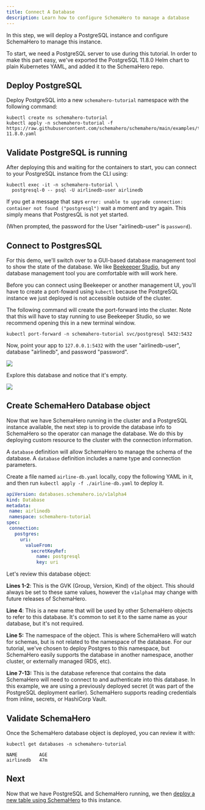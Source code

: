 ```yaml
---
title: Connect A Database
description: Learn how to configure SchemaHero to manage a database
---
```


In this step, we will deploy a PostgreSQL instance and configure SchemaHero to manage this instance.

To start, we need a PostgreSQL server to use during this tutorial.
In order to make this part easy, we've exported the PostgreSQL 11.8.0 Helm chart to plain Kubernetes YAML, and added it to the SchemaHero repo.

## Deploy PostgreSQL

Deploy PostgreSQL into a new `schemahero-tutorial` namespace with the following command:

```shell
kubectl create ns schemahero-tutorial
kubectl apply -n schemahero-tutorial -f https://raw.githubusercontent.com/schemahero/schemahero/main/examples/tutorial/postgresql/postgresql-11.8.0.yaml
```

## Validate PostgreSQL is running

After deploying this and waiting for the containers to start, you can connect to your PostgreSQL instance from the CLI using:

```shell
kubectl exec -it -n schemahero-tutorial \
  postgresql-0 -- psql -U airlinedb-user airlinedb
```

If you get a message that says `error: unable to upgrade connection: container not found ("postgresql")` wait a moment and try again.
This simply means that PostgresQL is not yet started.

(When prompted, the password for the User "airlinedb-user" is `password`).

## Connect to PostgresSQL

For this demo, we'll switch over to a GUI-based database management tool to show the state of the database.
We like [Beekeeper Studio](https://www.beekeeperstudio.io/), but any database management tool you are comfortable with will work here.

Before you can connect using Beekeeper or another management UI, you'll have to create a port-foward using `kubectl` because the PostgreSQL instance we just deployed is not accessible outside of the cluster.

The following command will create the port-forward into the cluster.
Note that this will have to stay running to use Beekeeper Studio, so we recommend opening this in a new terminal window.

```shell
kubectl port-forward -n schemahero-tutorial svc/postgresql 5432:5432
```

Now, point your app to `127.0.0.1:5432` with the user "airlinedb-user", database "airlinedb", and password "password".

<img src="/images/beekeeper-connect.png" >

Explore this database and notice that it's empty.

<img src="/images/airlinedb-initial.png" >

## Create SchemaHero Database object

Now that we have SchemaHero running in the cluster and a PostgreSQL instance available, the next step is to provide the database info to SchemaHero so the operator can manage the database.
We do this by deploying custom resource to the cluster with the connection information.

 A `database` definition will allow SchemaHero to manage the schema of the database. A `database` definition includes a name type and connection parameters.

Create a file named `airline-db.yaml` locally, copy the following YAML in it, and then run `kubectl apply -f ./airline-db.yaml` to deploy it.

 ```yaml
apiVersion: databases.schemahero.io/v1alpha4
kind: Database
metadata:
  name: airlinedb
  namespace: schemahero-tutorial
spec:
  connection:
    postgres:
      uri:
        valueFrom:
          secretKeyRef:
            name: postgresql
            key: uri
```

Let's review this database object:

**Lines 1-2**: This is the GVK (Group, Version, Kind) of the object.
This should always be set to these same values, however the `v1alpha4` may change with future releases of SchemaHero.

**Line 4**: This is a new name that will be used by other SchemaHero objects to refer to this database.
It's common to set it to the same name as your database, but it's not required.

**Line 5:** The namespace of the object. This is where SchemaHero will watch for schemas, but is not related to the namespace of the database.
For our tutorial, we've chosen to deploy Postgres to this namespace, but SchemaHero easily supports the database in another namespace, another cluster, or externally managed (RDS, etc).

**Line 7-13:** This is the database reference that contains the data SchemaHero will need to connect to and authenticate into this database.
In this example, we are using a previously deployed secret (it was part of the PostgreSQL deployment earlier).
SchemaHero supports reading credentials from inline, secrets, or HashiCorp Vault.

## Validate SchemaHero

Once the SchemaHero database object is deployed, you can review it with:

```shell
kubectl get databases -n schemahero-tutorial

NAME        AGE
airlinedb   47m

```

## Next

Now that we have PostgreSQL and SchemaHero running, we then [deploy a new table using SchemaHero](https://schemahero.io/learn/tutorial/create-table) to this instance.
